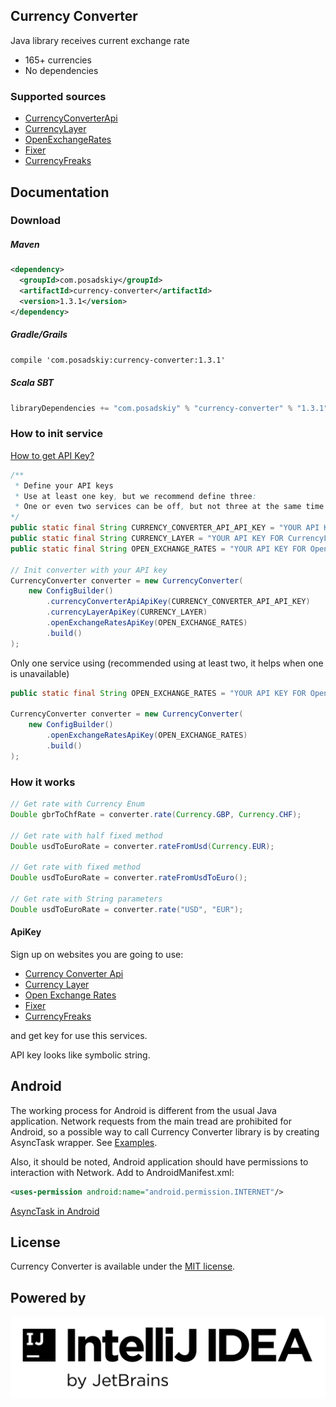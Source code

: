 ## Currency Converter

Java library receives current exchange rate
* 165+ currencies
* No dependencies

### Supported sources
* [CurrencyConverterApi](https://www.currencyconverterapi.com/)
* [CurrencyLayer](https://currencylayer.com/)
* [OpenExchangeRates](https://openexchangerates.org/)
* [Fixer](https://fixer.io/)
* [CurrencyFreaks](https://currencyfreaks.com/)

## Documentation

### Download

##### Maven
```xml
<dependency>
  <groupId>com.posadskiy</groupId>
  <artifactId>currency-converter</artifactId>
  <version>1.3.1</version>
</dependency>
```

##### Gradle/Grails

```xml
compile 'com.posadskiy:currency-converter:1.3.1'
```

##### Scala SBT
```scala
libraryDependencies += "com.posadskiy" % "currency-converter" % "1.3.1"
```

### How to init service

[How to get API Key?](#ApiKey)
```java
/**
 * Define your API keys
 * Use at least one key, but we recommend define three:
 * One or even two services can be off, but not three at the same time
*/
public static final String CURRENCY_CONVERTER_API_API_KEY = "YOUR API KEY FOR CurrencyConverterApi.Com";
public static final String CURRENCY_LAYER = "YOUR API KEY FOR CurrencyLayer.Com";
public static final String OPEN_EXCHANGE_RATES = "YOUR API KEY FOR OpenExchangeRates.Com";

// Init converter with your API key
CurrencyConverter converter = new CurrencyConverter(
    new ConfigBuilder()
        .currencyConverterApiApiKey(CURRENCY_CONVERTER_API_API_KEY)
        .currencyLayerApiKey(CURRENCY_LAYER)
        .openExchangeRatesApiKey(OPEN_EXCHANGE_RATES)
        .build()
);
```

Only one service using (recommended using at least two, it helps when one is unavailable)
```java
public static final String OPEN_EXCHANGE_RATES = "YOUR API KEY FOR OpenExchangeRates.Com";

CurrencyConverter converter = new CurrencyConverter(
    new ConfigBuilder()
        .openExchangeRatesApiKey(OPEN_EXCHANGE_RATES)
        .build()
);
```

### How it works
```java
// Get rate with Currency Enum
Double gbrToChfRate = converter.rate(Currency.GBP, Currency.CHF);

// Get rate with half fixed method
Double usdToEuroRate = converter.rateFromUsd(Currency.EUR);

// Get rate with fixed method
Double usdToEuroRate = converter.rateFromUsdToEuro();

// Get rate with String parameters
Double usdToEuroRate = converter.rate("USD", "EUR");
```

#### ApiKey
Sign up on websites you are going to use:
 - [Currency Converter Api](https://currencyconverterapi.com)
 - [Currency Layer](https://currencylayer.com/)
 - [Open Exchange Rates](https://openexchangerates.org/)
 - [Fixer](https://fixer.io/)
 - [CurrencyFreaks](https://currencyfreaks.com/)
 
and get key for use this services.

API key looks like symbolic string.

## Android
The working process for Android is different from the usual Java application.
Network requests from the main tread are prohibited for Android, so a possible way to call Currency Converter library is by creating AsyncTask wrapper.
See [Examples](https://github.com/posadskiy/currency-converter/tree/master/examples/android).

Also, it should be noted, Android application should have permissions to interaction with Network.
Add to AndroidManifest.xml:
 ```xml
<uses-permission android:name="android.permission.INTERNET"/>
```

[AsyncTask in Android](https://developer.android.com/reference/android/os/AsyncTask)

## License

Currency Converter is available under the [MIT license](https://opensource.org/licenses/MIT).

## Powered by

![Intellij IDEA](view-dependencies/intellij-idea.png)
